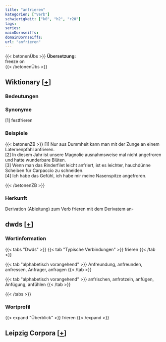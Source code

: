 ```yaml
---
title: "anfrieren"
kategorien: ["Verb"]
schwierigkeit: ["k0", "h2", "r20"]
tags:
series:
mainDornseiffs:
domainDornseiffs:
url: "anfrieren"
---
```


{{< betonenÜbs >}}
**Übersetzung:**  
freeze on  
{{< /betonenÜbs >}}

## Wiktionary [[+](https://de.wiktionary.org/wiki/anfrieren)]

### Bedeutungen

### Synonyme
[1] festfrieren  

### Beispiele
{{< betonenZB >}}
[1] Nur aus Dummheit kann man mit der Zunge an einem Laternenpfahl anfrieren.  
[2] In diesem Jahr ist unsere Magnolie ausnahmsweise mal nicht angefroren und hatte wunderbare Blüten.  
[3] Wenn man das Rinderfilet leicht anfriert, ist es leichter, hauchdünne Scheiben für Carpaccio zu schneiden.  
[4] Ich habe das Gefühl, ich habe mir meine Nasenspitze angefroren.  

{{< /betonenZB >}}
### Herkunft
Derivation (Ableitung) zum Verb frieren mit dem Derivatem an-  



## dwds [[+](https://www.dwds.de/wb/anfrieren)]

### Wortinformation
{{< tabs "Dwds" >}}
{{< tab "Typische Verbindungen" >}}
frieren
{{< /tab >}}

{{< tab "alphabetisch vorangehend" >}}
Anfreundung, anfreunden, anfressen, Anfrager, anfragen
{{< /tab >}}

{{< tab "alphabetisch vorangehend" >}}
anfrischen, anfrotzeln, anfügen, Anfügung, anfühlen
{{< /tab >}}

{{< /tabs >}}

### Wortprofil
{{< expand "Überblick" >}} frieren {{< /expand >}}

## Leipzig Corpora [[+](https://corpora.uni-leipzig.de/en/res?word=anfrieren&corpusId=deu_newscrawl-public_2018)]

